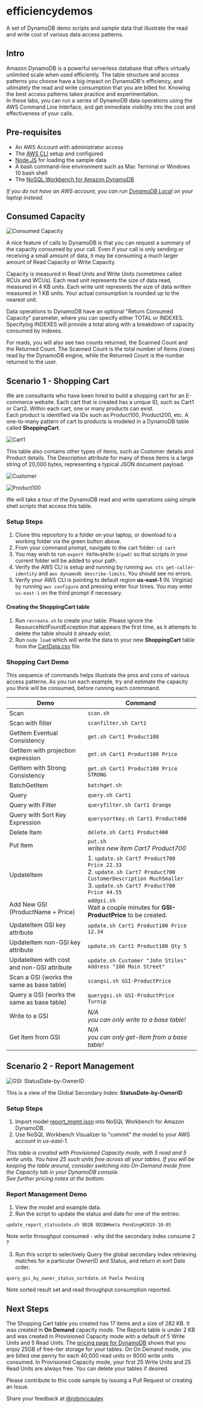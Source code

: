 # efficiencydemos

A set of DynamoDB demo scripts and sample data that illustrate the read and write cost of various data access patterns.

## Intro

Amazon DynamoDB is a powerful serverless database that offers virtually unlimited scale when used efficiently.
The table structure and access patterns you choose have a big impact on DynamoDB's efficiency, and ultimately the read and write consumption that you are billed for.
Knowing the best access patterns takes practice and experimentation.  
In these labs, you can run a series of DynamoDB data operations using the AWS Command Line Interface, 
and get immediate visibility into the cost and effectiveness of your calls.

## Pre-requisites

 * An AWS Account with administrator access
 * The [AWS CLI](https://aws.amazon.com/cli/) setup and configured
 * [Node.JS](https://nodejs.org/en/download/) for loading the sample data
 * A bash command-line environment such as Mac Terminal or Windows 10 bash shell
 * The [NoSQL Workbench for Amazon DynamoDB](https://docs.aws.amazon.com/amazondynamodb/latest/developerguide/workbench.html)
 
 *If you do not have an AWS account, you can run [DynamoDB Local](https://docs.aws.amazon.com/amazondynamodb/latest/developerguide/DynamoDBLocal.html) on your laptop instead.*
 
 
## Consumed Capacity

![Consumed Capacity](https://dynamodb-images.s3.amazonaws.com/img/consumed_grey.png)

A nice feature of calls to DynamoDB is that you can request a summary of the capacity consumed by your call.
Even if your call is only sending or receiving a small amount of data, it may be consuming a much larger amount of Read Capacity or Write Capacity.

Capacity is measured in Read Units and Write Units (sometimes called RCUs and WCUs).
Each read unit represents the size of data read, measured in 4 KB units. Each write unit represents the size of data written measured in 1 KB units.  Your actual consumption is rounded up to the nearest unit.

Data operations to DynamoDB have an optional "Return Consumed Capacity" parameter, where you can specify either TOTAL or INDEXES.   Specifying INDEXES will provide a total along with a breakdown of capacity consumed by indexes.

For reads, you will also see two counts returned, the Scanned Count and the Returned Count.
The Scanned Count is the total number of Items (rows) read by the DynamoDB engine, while the Returned Count is the number returned to the user.
 
 
## Scenario 1 - Shopping Cart

We are consultants who have been hired to build a shopping cart for an E-commerce website.
Each cart that is created has a unique ID, such as Cart1 or Cart2. Within each cart, one or many products can exist.  
Each product is identified via IDs such as Product100, Product200, etc.
A one-to-many pattern of cart to products is modeled in a DynamoDB table called **ShoppingCart**.

![Cart1](https://dynamodb-images.s3.amazonaws.com/img/cart1.png)

This table also contains other types of items, such as Customer details and Product details.
The Description attribute for many of these items is a large string of 20,000 bytes, representing a typical JSON document payload.

![Customer](https://dynamodb-images.s3.amazonaws.com/img/customer.png)

![Product100](https://dynamodb-images.s3.amazonaws.com/img/product100.png)


We will take a tour of the DynamoDB read and write operations using simple shell scripts that access this table.


### Setup Steps

1. Clone this repository to a folder on your laptop, or download to a working folder via the green button above.
1. From your command prompt, navigate to the cart folder: ```cd cart```
1. You may wish to run ```export PATH=$PATH:$(pwd)``` so that scripts in your current folder will be added to your path.
1. Verify the AWS CLI is setup and running by running ```aws sts get-caller-identity``` 
and ```aws dynamodb describe-limits```.  You should see no errors.
1. Verify your AWS CLI is pointing to default region **us-east-1** (N. Virginia) by running ```aws configure``` and pressing enter four times.  You may enter ```us-east-1``` on the third prompt if necessary.


#### Creating the ShoppingCart table
1. Run ```recreate.sh``` to create your table.  Please ignore the ResourceNotFoundException that appears the first time, as it attempts to delete the table should it already exist.
1. Run ```node load``` which will write the data to your new **ShoppingCart** table from the [CartData.csv](./cart/CartData.csv) file.

### Shopping Cart Demo

This sequence of commands helps illustrate the pros and cons of various access patterns.
As you run each example, try and estimate the capacity you think will be consumed, before running each commmand. 


| Demo | Command |
| --- | --- |
| Scan | ```scan.sh``` |
| Scan with filter | ```scanfilter.sh Cart1``` |
| GetItem Eventual Consistency | ```get.sh Cart1 Product100``` |
| GetItem with projection expression | ```get.sh Cart1 Product100 Price``` |
| GetItem with Strong Consistency | ```get.sh Cart1 Product100 Price STRONG``` |
| BatchGetItem | ```batchget.sh``` |
| Query | ```query.sh Cart1``` |
| Query with Filter | ```queryfilter.sh Cart1 Orange``` |
| Query with Sort Key Expression | ```querysortkey.sh Cart1 Product400``` |
| Delete Item | ```delete.sh Cart1 Product400``` |
| Put Item | ```put.sh``` <br/> *writes new item Cart7 Product700* |
| UpdateItem | 1. ```update.sh Cart7 Product700 Price 22.33``` <br/> 2. ```update.sh Cart7 Product700 CustomerDescription MuchSmaller``` <br/> 3. ```update.sh Cart7 Product700 Price 44.55``` |
| Add New GSI (ProductName + Price) | ```addgsi.sh``` <br/> Wait a couple minutes for **GSI-ProductPrice** to be created. |
| UpdateItem GSI key attribute | ```update.sh Cart1 Product100 Price 12.34``` |
| UpdateItem non-GSI key attribute | ```update.sh Cart1 Product100 Qty 5``` |
| UpdateItem with cost and non-GSI attribute | ```update.sh Customer "John Stiles" Address "100 Main Street"``` |
| Scan a GSI (works the same as base table) | ```scangsi.sh GSI-ProductPrice``` |
| Query a GSI (works the same as base table) | ```querygsi.sh GSI-ProductPrice Turnip``` |
| Write to a GSI | *N/A <br/> you can only write to a base table!* |
| Get Item from GSI | *N/A <br/> you can only get-item from a base table!* |



## Scenario 2 - Report Management

![GSI: StatusDate-by-OwnerID](https://dynamodb-images.s3.amazonaws.com/img/reports_gsi.png)

This is a view of the Global Secondary Index: **StatusDate-by-OwnerID**

### Setup Steps
1. Import model [report_mgmt.json](./reportmgmt/report_mgmt.json) into NoSQL Workbench for Amazon DynamoDB.
2. Use NoSQL Workbench Visualizer to "commit" the model to your AWS account in *us-east-1*.

*This table is created with Provisioned Capacity mode, with 5 read and 5 write units.
You have 25 such units free across all your tables.  If you will be keeping the table around, 
consider switching into On-Demand mode from the Capacity tab in your DynamoDB console.  
See further pricing notes at the bottom.*

### Report Management Demo
1. View the model and example data.
2. Run the script to update the status and date for one of the entries:
```
update_report_statusdate.sh 9D2B 9D2B#meta Pending#2019-10-05
```
   Note write throughput consumed - why did the secondary index consume 2 ?
   
3. Run this script to selectively Query the global secondary index retrieving
   matches for a particular OwnerID and Status, and return in sort Date order.
```
query_gsi_by_owner_status_sortdate.sh Paola Pending
```
Note sorted result set and read throughput consumption reported.


## Next Steps
The Shopping Cart table you created has 17 items and a size of 282 KB.  It was created in **On Demand** capacity mode.
The Reports table is under 2 KB and was created in Provisioned Capacity mode with a default of 5 Write Units and 5 Read Units.
The [pricing page for DynamoDB](https://aws.amazon.com/dynamodb/pricing/) shows that you enjoy 25GB of free-tier storage for your tables.
On On Demand mode, you are billed one penny for each 40,000 read units or 8000 write units consumed.
In Provisioned Capacity mode, your first 25 Write Units and 25 Read Units are always free.
You can delete your tables if desired.


Please contribute to this code sample by issuing a Pull Request or creating an Issue.

Share your feedback at [@robmccauley](https://twitter.com/robmccauley)

